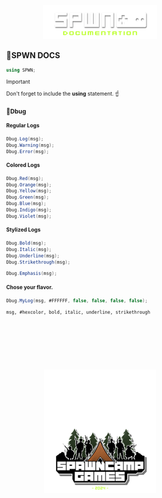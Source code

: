 <!-- Centered top image -->
<p align="center">
  <img src="https://github.com/SpawnCampGames/Documentation/blob/main/gfx/SPWN_DOC.png" width="307" height="91" alt="SPWN Logo">
</p>

## 📗SPWN DOCS
```csharp
using SPWN;
```

>[!IMPORTANT]
> Don't forget to include the **using** statement. ☝️  

### 📜Dbug

#### Regular Logs
```csharp
Dbug.Log(msg);
Dbug.Warning(msg);
Dbug.Error(msg);
```
#### Colored Logs
```csharp
Dbug.Red(msg);
Dbug.Orange(msg);
Dbug.Yellow(msg);
Dbug.Green(msg);
Dbug.Blue(msg);
Dbug.Indigo(msg);
Dbug.Violet(msg);
```
#### Stylized Logs
```csharp
Dbug.Bold(msg);
Dbug.Italic(msg);
Dbug.Underline(msg);
Dbug.Strikethrough(msg);
```
```csharp
Dbug.Emphasis(msg);
```

#### Chose your flavor.
```csharp
Dbug.MyLog(msg, #FFFFFF, false, false, false, false);
```
`msg, #hexcolor, bold, italic, underline, strikethrough`

<!-- Start Whitespace /-->
&nbsp;  
&nbsp;  
&nbsp;  
&nbsp;  
&nbsp;  
&nbsp;  
&nbsp;  
<!-- End Whitespace /-->

<!-- Centered bottom image with scaling -->
<p align="center">
  <img src="https://github.com/SpawnCampGames/Documentation/blob/main/gfx/SpawnCampGames_DOC.png" width="300" alt="SpawnCampGames">
</p>
